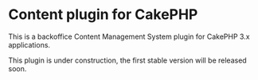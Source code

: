 # Content plugin for CakePHP
This is a backoffice Content Management System plugin for CakePHP 3.x applications.

This plugin is under construction, the first stable version will be released soon.